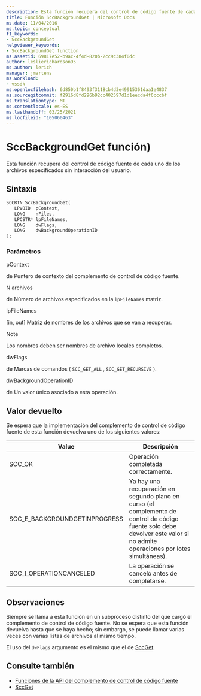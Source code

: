 ```yaml
---
description: Esta función recupera del control de código fuente de cada uno de los archivos especificados sin interacción del usuario.
title: Función SccBackgroundGet | Microsoft Docs
ms.date: 11/04/2016
ms.topic: conceptual
f1_keywords:
- SccBackgroundGet
helpviewer_keywords:
- SccBackgroundGet function
ms.assetid: 69817e52-b9ac-4f4d-820b-2cc9c384f0dc
author: leslierichardson95
ms.author: lerich
manager: jmartens
ms.workload:
- vssdk
ms.openlocfilehash: 6d850b1f8493f3118cb4d3e49915361daa1e4837
ms.sourcegitcommit: f2916d8fd296b92cc402597d1d1eecda4f6cccbf
ms.translationtype: MT
ms.contentlocale: es-ES
ms.lasthandoff: 03/25/2021
ms.locfileid: "105060463"
---
```

# <a name="sccbackgroundget-function"></a>SccBackgroundGet función)
Esta función recupera del control de código fuente de cada uno de los archivos especificados sin interacción del usuario.

## <a name="syntax"></a>Sintaxis

```cpp
SCCRTN SccBackgroundGet(
   LPVOID  pContext,
   LONG    nFiles,
   LPCSTR* lpFileNames,
   LONG    dwFlags,
   LONG    dwBackgroundOperationID
);
```

### <a name="parameters"></a>Parámetros
 pContext

de Puntero de contexto del complemento de control de código fuente.

 N archivos

de Número de archivos especificados en la `lpFileNames` matriz.

 lpFileNames

[in, out] Matriz de nombres de los archivos que se van a recuperar.

> [!NOTE]
> Los nombres deben ser nombres de archivo locales completos.

 dwFlags

de Marcas de comandos ( `SCC_GET_ALL` , `SCC_GET_RECURSIVE` ).

 dwBackgroundOperationID

de Un valor único asociado a esta operación.

## <a name="return-value"></a>Valor devuelto
 Se espera que la implementación del complemento de control de código fuente de esta función devuelva uno de los siguientes valores:

|Value|Descripción|
|-----------|-----------------|
|SCC_OK|Operación completada correctamente.|
|SCC_E_BACKGROUNDGETINPROGRESS|Ya hay una recuperación en segundo plano en curso (el complemento de control de código fuente solo debe devolver este valor si no admite operaciones por lotes simultáneas).|
|SCC_I_OPERATIONCANCELED|La operación se canceló antes de completarse.|

## <a name="remarks"></a>Observaciones
 Siempre se llama a esta función en un subproceso distinto del que cargó el complemento de control de código fuente. No se espera que esta función devuelva hasta que se haya hecho; sin embargo, se puede llamar varias veces con varias listas de archivos al mismo tiempo.

 El uso del `dwFlags` argumento es el mismo que el de [SccGet](../extensibility/sccget-function.md).

## <a name="see-also"></a>Consulte también
- [Funciones de la API del complemento de control de código fuente](../extensibility/source-control-plug-in-api-functions.md)
- [SccGet](../extensibility/sccget-function.md)
